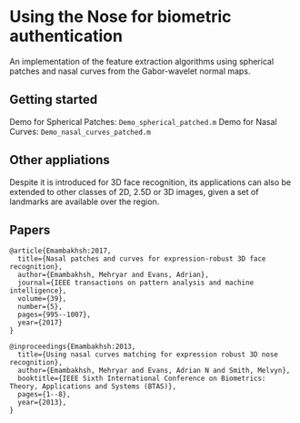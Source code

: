 # Using the Nose for biometric authentication

An implementation of the feature extraction algorithms using spherical patches and nasal curves from the Gabor-wavelet normal maps.

## Getting started

Demo for Spherical Patches: ```Demo_spherical_patched.m```
Demo for Nasal Curves: ```Demo_nasal_curves_patched.m```

## Other appliations

Despite it is introduced for 3D face recognition, its applications can also be extended to other classes of 2D, 2.5D or 3D images, given a set of landmarks are available over the region.

## Papers

```
@article{Emambakhsh:2017,
  title={Nasal patches and curves for expression-robust 3D face recognition},
  author={Emambakhsh, Mehryar and Evans, Adrian},
  journal={IEEE transactions on pattern analysis and machine intelligence},
  volume={39},
  number={5},
  pages={995--1007},
  year={2017}
}
```
```
@inproceedings{Emambakhsh:2013,
  title={Using nasal curves matching for expression robust 3D nose recognition},
  author={Emambakhsh, Mehryar and Evans, Adrian N and Smith, Melvyn},
  booktitle={IEEE Sixth International Conference on Biometrics: Theory, Applications and Systems (BTAS)},
  pages={1--8},
  year={2013},
}
```
